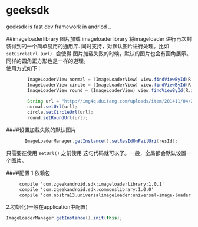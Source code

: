 # geeksdk
geeksdk is fast dev framework in andriod ..

##imageloaderlibrary 图片加载
imageloaderlibrary 将imageloader 进行再次封装得到的一个简单易用的通用库.
同时支持，对默认图片进行处理。比如 `setCircleUrl（url）` 会使得 图片加载失败的时候，默认的图片也会有圆角展示。同样的圆角正方形也是一样的道理。   
使用方式如下：
```java
        ImageLoaderView normal = (ImageLoaderView) view.findViewById(R.id.normal);
        ImageLoaderView circle = (ImageLoaderView) view.findViewById(R.id.circle);
        ImageLoaderView round = (ImageLoaderView) view.findViewById(R.id.round);
   
        String url = "http://img4q.duitang.com/uploads/item/201411/04/20141104225919_ZR3h5.thumb.224_0.jpeg";
        normal.setUrl(url);
        circle.setCircleUrl(url);
        round.setRoundUrl(url);
```

####设置加载失败的默认图片
 ```java
        ImageLoaderManager.getInstance().setResIdOnFailUri(resId);
 ```
 只需要在使用 `setUrl()` 之前使用 这句代码就可以了。一般，全局都会默认设置一个图片。
 
####配置
1.依赖包

```xml
     compile 'com.zgeekandroid.sdk:imageloaderlibrary:1.0.1'
     compile 'com.zgeekandroid.sdk:commonslibrary:1.0.0'
     compile 'com.nostra13.universalimageloader:universal-image-loader:1.9.5'
```
2.初始化(一般在application中配置)
```java
ImageLoaderManager.getInstance().init(this);
```
